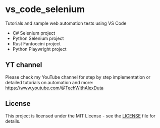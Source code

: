 # vs_code_selenium
Tutorials and sample web automation tests using VS Code
- C# Selenium project
- Python Selenium project
- Rust Fantoccini project
- Python Playwright project

## YT channel
Please check my YouTube channel for step by step implementation or detailed tutorials on automation and more: https://www.youtube.com/@TechWithAlexDuta

## License
This project is licensed under the MIT License - see the [LICENSE](LICENSE) file for details.